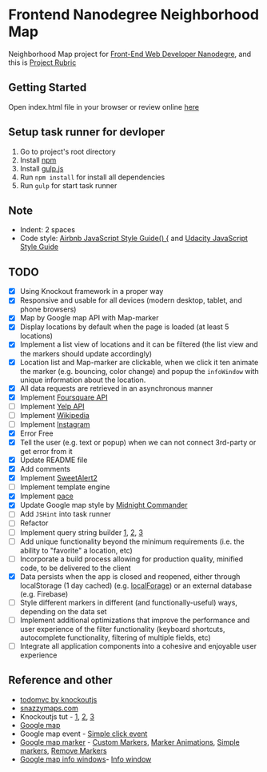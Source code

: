 # Frontend Nanodegree Neighborhood Map
Neighborhood Map project for [Front-End Web Developer Nanodegre](https://www.udacity.com/course/front-end-web-developer-nanodegree--nd001), and this is [Project Rubric](https://review.udacity.com/#!/projects/2711658591/rubric)

## Getting Started
Open index.html file in your browser or review online [here](http://jojoee.github.io/frontend-nanodegree-neighborhood-map/)

## Setup task runner for devloper
1. Go to project's root directory
2. Install [npm](http://blog.npmjs.org/post/85484771375/how-to-install-npm)
2. Install [gulp.js](https://github.com/gulpjs/gulp/blob/master/docs/getting-started.md)
3. Run `npm install` for install all dependencies
4. Run `gulp` for start task runner

## Note
- Indent: 2 spaces
- Code style: [Airbnb JavaScript Style Guide() {](https://github.com/airbnb/javascript) and [Udacity JavaScript Style Guide](http://udacity.github.io/frontend-nanodegree-styleguide/javascript.html)

## TODO
- [x] Using Knockout framework in a proper way
- [x] Responsive and usable for all devices (modern desktop, tablet, and phone browsers)
- [x] Map by Google map API with Map-marker
- [x] Display locations by default when the page is loaded (at least 5 locations)
- [x] Implement a list view of locations and it can be filtered (the list view and the markers should update accordingly)
- [x] Location list and Map-marker are clickable, when we click it ten animate the marker (e.g. bouncing, color change) and popup the `infoWindow` with unique information about the location.
- [x] All data requests are retrieved in an asynchronous manner
- [x] Implement [Foursquare API](https://developer.foursquare.com/start)
- [ ] Implement [Yelp API](https://www.yelp.com/developers/documentation/v2/overview)
- [ ] Implement [Wikipedia](https://www.mediawiki.org/wiki/API:Main_page)
- [ ] Implement [Instagram](https://www.instagram.com/developer/)
- [x] Error Free
- [x] Tell the user (e.g. text or popup) when we can not connect 3rd-party or get error from it
- [x] Update README file
- [x] Add comments
- [x] Implement [SweetAlert2](http://limonte.github.io/sweetalert2/)
- [ ] Implement template engine
- [x] Implement [pace](http://github.hubspot.com/pace/docs/welcome/)
- [x] Update Google map style by [Midnight Commander](https://snazzymaps.com/style/2/midnight-commander)
- [ ] Add `JSHint` into task runner
- [ ] Refactor
- [ ] Implement query string builder [1](http://stackoverflow.com/questions/316781/how-to-build-query-string-with-javascript), [2](http://stackoverflow.com/questions/111529/create-query-parameters-in-javascript), [3](http://stackoverflow.com/questions/1714786/querystring-encoding-of-a-javascript-object)
- [ ] Add unique functionality beyond the minimum requirements (i.e. the ability to "favorite" a location, etc)
- [ ] Incorporate a build process allowing for production quality, minified code, to be delivered to the client
- [x] Data persists when the app is closed and reopened, either through localStorage (1 day cached) (e.g. [localForage](https://mozilla.github.io/localForage/)) or an external database (e.g. Firebase)
- [ ] Style different markers in different (and functionally-useful) ways, depending on the data set
- [ ] Implement additional optimizations that improve the performance and user experience of the filter functionality (keyboard shortcuts, autocomplete functionality, filtering of multiple fields, etc)
- [ ] Integrate all application components into a cohesive and enjoyable user experience

## Reference and other
- [todomvc by knockoutjs](http://todomvc.com/examples/knockoutjs/)
- [snazzymaps.com](snazzymaps.com)
- Knockoutjs tut - [1](http://jsfiddle.net/rniemeyer/LkqTU/), [2](http://learn.knockoutjs.com/), [3](http://knockoutjs.com/documentation/introduction.html)
- [Google map](https://developers.google.com/maps/documentation/javascript/reference)
- Google map event - [Simple click event](https://developers.google.com/maps/documentation/javascript/examples/event-simple)
- [Google map marker](https://developers.google.com/maps/documentation/javascript/markers) - [Custom Markers](https://developers.google.com/maps/tutorials/customizing/custom-markers), [Marker Animations](https://developers.google.com/maps/documentation/javascript/examples/marker-animations), [Simple markers](https://developers.google.com/maps/documentation/javascript/examples/marker-simple), [Remove Markers](https://developers.google.com/maps/documentation/javascript/examples/marker-remove)
- [Google map info windows](https://developers.google.com/maps/documentation/javascript/infowindows)- [Info window](https://developers.google.com/maps/documentation/javascript/examples/infowindow-simple)
